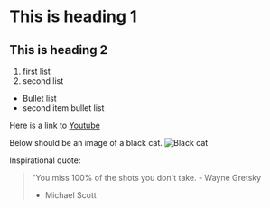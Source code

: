 # This is heading 1
## This is heading 2
1) first list
2) second list
+ Bullet list
+ second item bullet list

Here is a link to [Youtube](www.youtube.com)

Below should be an image of a black cat. 
![Black cat](https://snworksceo.imgix.net/ufa/01813891-c850-4172-bcce-2a701f59e063.sized-1000x1000.jpg?w=1000)

Inspirational quote:
> "You miss 100% of the shots you don't take. - Wayne Gretsky
> - Michael Scott


